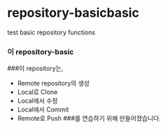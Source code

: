 # repository-basicbasic
test basic repository functions

### 이 repository-basic

###이 repository는, 
* Remote repository의 생성 
* Local로 Clone 
* Local에서 수정 
* Local에서 Commit 
* Remote로 Push 
###를 연습하기 위해 만들어졌습니다.
